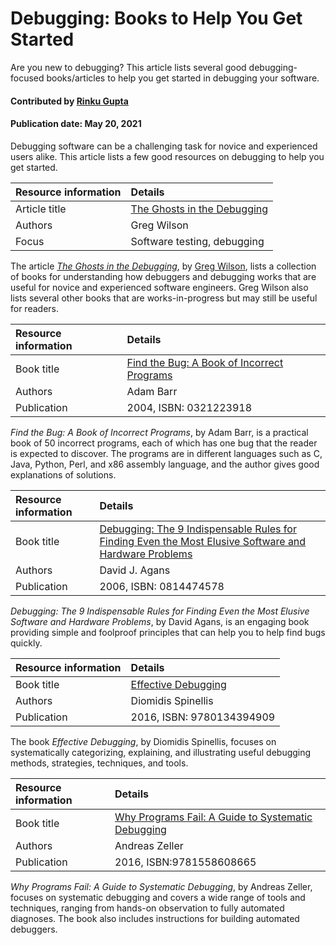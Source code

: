 # Debugging: Books to Help You Get Started
<!--deck text start-->
Are you new to debugging? This article lists several good debugging-focused books/articles to help you get started in debugging your software. 
<!--deck text end-->

#### Contributed by [Rinku Gupta](https://github.com/rinkug)
#### Publication date:  May 20, 2021

Debugging software can be a challenging task for novice and experienced users alike. This article lists a few good resources on debugging to help you get started.


Resource information | Details 
:--- | :--- 
Article title | [The Ghosts in the Debugging](https://third-bit.com/2021/03/27/ghosts-in-debugging/)
Authors | Greg Wilson	
Focus | Software testing, debugging

The article *[The Ghosts in the Debugging](https://third-bit.com/2021/03/27/ghosts-in-debugging/)*, by [Greg Wilson](https://third-bit.com/), lists a collection of books for understanding how debuggers and debugging works that are useful for novice and experienced software engineers. Greg Wilson also lists several other books that are works-in-progress but may still be useful for readers. 


Resource information | Details 
:--- | :--- 
Book title | [Find the Bug: A Book of Incorrect Programs](https://www.oreilly.com/library/view/find-the-bug/0321223918/)
Authors | Adam Barr
Publication | 2004, ISBN: 0321223918

*Find the Bug: A Book of Incorrect Programs*, by Adam Barr, is a practical book of 50 incorrect programs, each of which has one bug that the reader is expected to discover. The programs are in different languages such as C, Java, Python, Perl, and x86 assembly language, and the author gives good explanations of solutions.

Resource information | Details 
:--- | :--- 
Book title | [Debugging: The 9 Indispensable Rules for Finding Even the Most Elusive Software and Hardware Problems](https://www.harpercollins.co.nz/9780814426784/debugging/)
Authors | David J. Agans
Publication | 2006, ISBN: 0814474578

*Debugging: The 9 Indispensable Rules for Finding Even the Most Elusive Software and Hardware Problems*, by David Agans, is an engaging book providing simple and foolproof principles that can help you to help find bugs quickly. 

Resource information | Details 
:--- | :--- 
Book title | [Effective Debugging](https://www.oreilly.com/library/view/effective-debugging-66/9780134394909/)
Authors | Diomidis Spinellis
Publication | 2016, ISBN: 9780134394909

The book *Effective Debugging*, by Diomidis Spinellis, focuses on systematically categorizing, explaining, and illustrating useful debugging methods, strategies, techniques, and tools.

Resource information | Details 
:--- | :--- 
Book title | [Why Programs Fail: A Guide to Systematic Debugging](https://linkinghub.elsevier.com/retrieve/pii/B9781558608665X50000)
Authors | Andreas Zeller
Publication | 2016, ISBN:9781558608665

*Why Programs Fail: A Guide to Systematic Debugging*, by Andreas Zeller, focuses on systematic debugging and covers a wide range of tools and techniques, ranging from hands-on observation to fully automated diagnoses. The book also includes instructions for building automated debuggers.

<!---
Publish: yes
Topics: testing, debugging
Pinned: no
RSS update: 2021-05-20
--->
